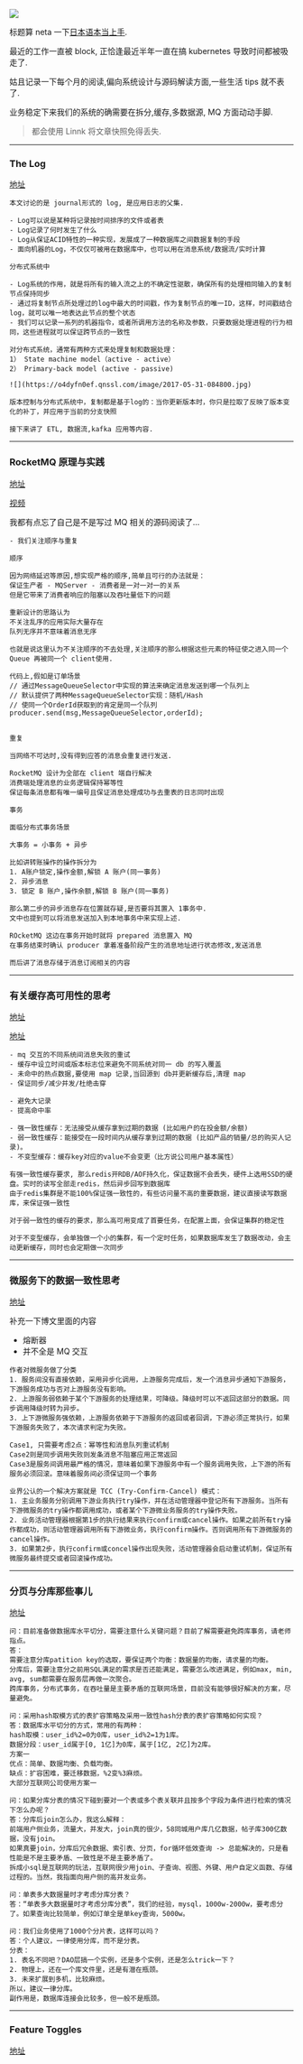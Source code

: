 ![](https://o4dyfn0ef.qnssl.com/image/2017-05-31-2017-05-31-reading_title.png?imageView2/2/h/300)

标题算 neta 一下[日本语本当上手](https://zh.moegirl.org/君日本语本当上手). 

最近的工作一直被 block, 正恰逢最近半年一直在搞 kubernetes 导致时间都被吸走了. 

姑且记录一下每个月的阅读,偏向系统设计与源码解读方面,一些生活 tips 就不表了. 

业务稳定下来我们的系统的确需要在拆分,缓存,多数据源, MQ 方面动动手脚. 

> 都会使用 Linnk 将文章快照免得丢失. 

- - - - -- 

### The Log 

[地址](https://linnk.net/my/read.html?readUrl=https://linnk.net/article/7rx2o3/http_www_importnew_com_23445_html_article.html) 

```
本文讨论的是 journal形式的 log, 是应用日志的父集. 

- Log可以说是某种将记录按时间排序的文件或者表
- Log记录了何时发生了什么
- Log从保证ACID特性的一种实现，发展成了一种数据库之间数据复制的手段
- 面向机器的Log，不仅仅可被用在数据库中，也可以用在消息系统/数据流/实时计算

分布式系统中

- Log系统的作用，就是将所有的输入流之上的不确定性驱散，确保所有的处理相同输入的复制节点保持同步
- 通过将复制节点所处理过的log中最大的时间戳，作为复制节点的唯一ID，这样，时间戳结合log，就可以唯一地表达此节点的整个状态
- 我们可以记录一系列的机器指令，或者所调用方法的名称及参数，只要数据处理进程的行为相同，这些进程就可以保证跨节点的一致性

对分布式系统，通常有两种方式来处理复制和数据处理：
1） State machine model（active - active）
2） Primary-back model (active - passive)

![](https://o4dyfn0ef.qnssl.com/image/2017-05-31-084800.jpg)

版本控制与分布式系统中，复制都是基于log的：当你更新版本时，你只是拉取了反映了版本变化的补丁，并应用于当前的分支快照

接下来讲了 ETL, 数据流,kafka 应用等内容. 
```

- - - - -- 

### RocketMQ 原理与实践 

[地址](https://linnk.net/a/umL9vo) 

[视频](http://i.youku.com/u/UMTcwMTg3NDc1Mg==?from=113-2-1-2)

我都有点忘了自己是不是写过 MQ 相关的源码阅读了... 

```
- 我们关注顺序与重复 

顺序

因为网络延迟等原因,想实现严格的顺序,简单且可行的办法就是：
保证生产者 - MQServer - 消费者是一对一对一的关系
但是它带来了消费者响应的阻塞以及吞吐量低下的问题 

重新设计的思路认为
不关注乱序的应用实际大量存在
队列无序并不意味着消息无序

也就是说这里认为不关注顺序的不去处理,关注顺序的那么根据这些元素的特征使之进入同一个 Queue 再被同一个 client使用. 

代码上,假如是订单场景
// 通过MessageQueueSelector中实现的算法来确定消息发送到哪一个队列上
// 默认提供了两种MessageQueueSelector实现：随机/Hash
// 使同一个OrderId获取到的肯定是同一个队列
producer.send(msg,MessageQueueSelector,orderId);


重复 

当网络不可达时,没有得到应答的消息会重复进行发送. 

RocketMQ 设计为全部在 client 端自行解决 
消费端处理消息的业务逻辑保持幂等性
保证每条消息都有唯一编号且保证消息处理成功与去重表的日志同时出现

事务 

面临分布式事务场景 

大事务 = 小事务 + 异步

比如讲转账操作的操作拆分为 
1. A账户锁定,操作金额,解锁 A 账户(同一事务)
2. 异步消息
3. 锁定 B 账户,操作余额,解锁 B 账户(同一事务)

那么第二步的异步消息存在位置就存疑,是否要将其置入 1事务中. 
文中也提到可以将消息发送加入到本地事务中来实现上述. 

ROcketMQ 这边在事务开始时就将 prepared 消息置入 MQ
在事务结束时确认 producer 拿着准备阶段产生的消息地址进行状态修改,发送消息

而后讲了消息存储于消息订阅相关的内容
```

- - - - --- 

### 有关缓存高可用性的思考 

[地址](https://linnk.net/my/read.html?readUrl=https://linnk.net/article/7rx2o3/https_mp_weixin_qq_com_s_H5lvLeZdP5aUIawjZBB7rw_article.html) 

[地址](https://linnk.net/a/R5rpDJ) 

```
- mq 交互的不同系统间消息失败的重试
- 缓存中设立时间或版本标志位来避免不同系统对同一 db 的写入覆盖
- 未命中的热点数据,要使用 map 记录,当回源到 db并更新缓存后,清理 map
- 保证同步/减少并发/杜绝击穿

- 避免大记录
- 提高命中率

- 强一致性缓存：无法接受从缓存拿到过期的数据 (比如用户的在投金额/余额)
- 弱一致性缓存：能接受在一段时间内从缓存拿到过期的数据 (比如产品的销量/总的购买人记录)。
- 不变型缓存：缓存key对应的value不会变更（比方说公司用户基本属性）

有强一致性缓存要求, 那么redis开RDB/AOF持久化，保证数据不会丢失，硬件上选用SSD的硬盘。实时的读写全部走redis，然后异步回写到数据库
由于redis集群是不能100%保证强一致性的，有些访问量不高的重要数据，建议直接读写数据库，来保证强一致性

对于弱一致性的缓存的要求，那么高可用变成了首要任务，在配置上面，会保证集群的稳定性

对于不变型缓存，会单独做一个小的集群，有一个定时任务，如果数据库发生了数据改动，会主动更新缓存，同时也会定期做一次同步
```

- - - - -- 

### 微服务下的数据一致性思考 

[地址](https://linnk.net/a/j5kR9L) 

补充一下博文里面的内容

- 熔断器
- 并不全是 MQ 交互

```
作者对微服务做了分类
1. 服务间没有直接依赖，采用异步化调用，上游服务完成后，发一个消息异步通知下游服务，下游服务成功与否对上游服务没有影响。
2. 上游服务弱依赖于某个下游服务的处理结果，可降级。降级时可以不返回这部分的数据。同步调用降级时转为异步。
3. 上下游微服务强依赖，上游服务依赖于下游服务的返回或者回调，下游必须正常执行，如果下游服务失败了，本次请求判定为失败。

Case1, 只需要考虑2点：幂等性和消息队列重试机制
Case2则是同步调用失败则发条消息不阻塞应用正常返回
Case3是服务间调用最严格的情况，意味着如果下游服务中有一个服务调用失败，上下游的所有服务必须回滚。意味着服务间必须保证同一个事务

业界公认的一个解决方案就是 TCC (Try-Confirm-Cancel) 模式：
1. 主业务服务分别调用下游业务执行try操作，并在活动管理器中登记所有下游服务。当所有下游微服务的try操作都调用成功，或者某个下游微业务服务的try操作失败。
2. 业务活动管理器根据第1步的执行结果来执行confirm或cancel操作。如果之前所有try操作都成功，则活动管理器调用所有下游微业务，执行confirm操作。否则调用所有下游微服务的cancel操作。
3. 如果第2步，执行confirm或concel操作出现失败，活动管理器会启动重试机制，保证所有微服务最终提交或者回滚操作成功。

```

- - - - -- 

###  分页与分库那些事儿 

[地址](https://linnk.net/my/read.html?readUrl=https://linnk.net/article/7rx2o3/http_mp_weixin_qq_com_s_B9FHHM-NCZvtn7xnawYl1w_article.html) 

```
问：目前准备做数据库水平切分，需要注意什么关键问题？目前了解需要避免跨库事务，请老师指点。
答：
需要注意分库patition key的选取，要保证两个均衡：数据量的均衡，请求量的均衡。
分库后，需要注意分之前用SQL满足的需求是否还能满足，需要怎么改进满足，例如max, min, avg, sum都需要在服务层再做一次聚合。
跨库事务，分布式事务，在吞吐量是主要矛盾的互联网场景，目前没有能够很好解决的方案，尽量避免。

问：采用hash取模方式的表扩容策略及采用一致性hash分表的表扩容策略如何实现？
答：数据库水平切分的方式，常用的有两种：
hash取模：user_id%2=0为0库，user_id%2=1为1库。
数据分段：user_id属于[0, 1亿]为0库，属于[1亿, 2亿]为2库。
方案一    
优点：简单、数据均衡、负载均衡。
缺点：扩容困难，要迁移数据，%2变%3麻烦。
大部分互联网公司使用方案一

问：如果分库分表的情况下碰到要对一个表或多个表关联并且按多个字段为条件进行检索的情况下怎么办呢？
答：分库后join怎么办，我这么解释：
前端用户侧业务，流量大，并发大，join真的很少，58同城用户库几亿数据，帖子库300亿数据，没有join。
如果真要join，分库后冗余数据、索引表、分页，for循环低效查询 -> 总能解决的，只是看性能是不是主要矛盾、一致性是不是主要矛盾了。
拆成小sql是互联网的玩法，互联网很少用join、子查询、视图、外键、用户自定义函数、存储过程的。当然，我指面向用户侧的高并发业务。

问：单表多大数据量时才考虑分库分表？
答：“单表多大数据量时才考虑分库分表”，我们的经验，mysql，1000w-2000w，要考虑分了。如果查询比较简单，例如订单全是单key查询，5000w。

问：我们业务使用了1000个分片表，这样可以吗？
答：个人建议，一律使用分库，而不是分表。
分表：
1. 表名不同吧？DAO层搞一个实例，还是多个实例，还是怎么trick一下？
2. 物理上，还在一个库文件里，还是有潜在瓶颈。
3. 未来扩展到多机，比较麻烦。
所以，建议一律分库。
副作用是，数据库连接会比较多，但一般不是瓶颈。
```

- - - - -- 

### Feature Toggles 

[地址](https://linnk.net/a/HRdptA)

```
```
